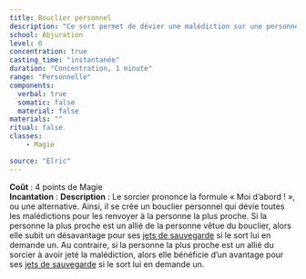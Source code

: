 ```yaml
---
title: Bouclier personnel
description: "Ce sort permet de dévier une malédiction sur une personne."
school: Abjuration
level: 0
concentration: true
casting_time: "instantanée"
duration: "Concentration, 1 minute"
range: "Personnelle"
components:
  verbal: true
  somatic: false
  material: false
materials: ""
ritual: false
classes:
    - Magie

source: "Elric"
---
```

**Coût** : 4 points de Magie  
**Incantation** : 
**Description** : Le sorcier prononce la formule « Moi d’abord ! », ou une alternative. Ainsi, il se crée un bouclier personnel qui dévie toutes les malédictions pour les renvoyer à la personne la plus proche. Si la personne la plus proche est un allié de la personne vêtue du bouclier, alors elle subit un désavantage pour ses [jets de sauvegarde](/utiliser-les-caracteristiques/#jets-de-sauvegarde) si le sort lui en demande un. Au contraire, si la personne la plus proche est un allié du sorcier à avoir jeté la malédiction, alors elle bénéficie d’un avantage pour ses [jets de sauvegarde](/utiliser-les-caracteristiques/#jets-de-sauvegarde) si le sort lui en demande un.
